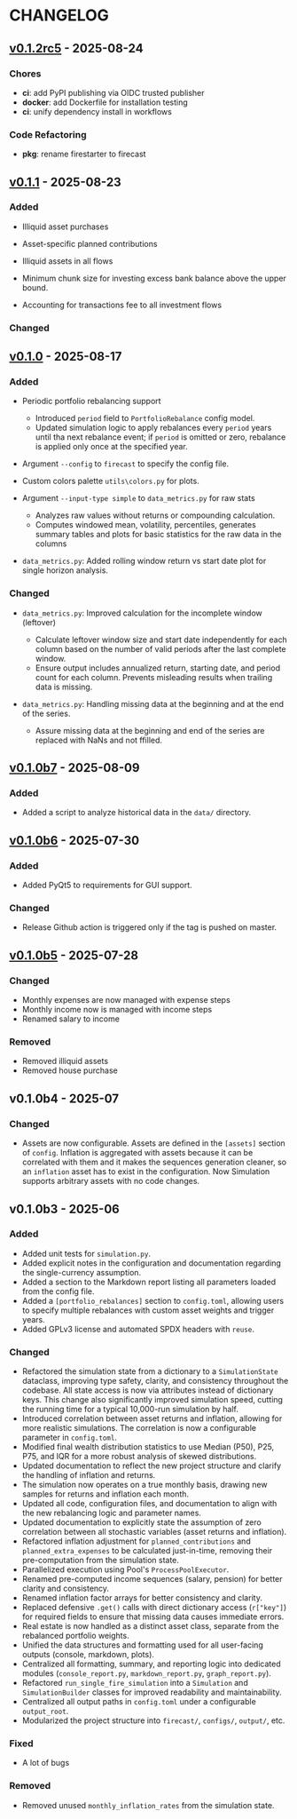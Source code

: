 # CHANGELOG

## [v0.1.2rc5](https://github.com/aimer63/fire/releases/tag/v0.1.2rc5) - 2025-08-24

### Chores

- **ci**: add PyPI publishing via OIDC trusted publisher
- **docker**: add Dockerfile for installation testing
- **ci**: unify dependency install in workflows

### Code Refactoring

- **pkg**: rename firestarter to firecast

## [v0.1.1](https://github.com/aimer63/fire/releases/tag/v0.1.1) - 2025-08-23

### Added

- Illiquid asset purchases

- Asset-specific planned contributions

- Illiquid assets in all flows

- Minimum chunk size for investing excess bank balance above the upper bound.

- Accounting for transactions fee to all investment flows

### Changed

## [v0.1.0](https://github.com/aimer63/fire/releases/tag/v0.1.0) - 2025-08-17

### Added

- Periodic portfolio rebalancing support

  - Introduced `period` field to `PortfolioRebalance` config model.
  - Updated simulation logic to apply rebalances every `period` years
    until tha next rebalance event; if `period` is omitted or zero,
    rebalance is applied only once at the specified year.

- Argument `--config` to `firecast` to specify the config file.

- Custom colors palette `utils\colors.py` for plots.

- Argument `--input-type simple` to `data_metrics.py` for raw stats

  - Analyzes raw values without returns or compounding calculation.
  - Computes windowed mean, volatility, percentiles, generates summary tables
    and plots for basic statistics for the raw data in the columns

- `data_metrics.py`: Added rolling window return vs start date plot for single horizon
  analysis.

### Changed

- `data_metrics.py`: Improved calculation for the incomplete window (leftover)

  - Calculate leftover window size and start date independently for each column
    based on the number of valid periods after the last complete window.
  - Ensure output includes annualized return, starting date, and period count for
    each column. Prevents misleading results when trailing data is missing.

- `data_metrics.py`: Handling missing data at the beginning and at the end of the series.
  - Assure missing data at the beginning and end of the series are replaced with NaNs
    and not ffilled.

## [v0.1.0b7](https://github.com/aimer63/fire/releases/tag/v0.1.0b7) - 2025-08-09

### Added

- Added a script to analyze historical data in the `data/` directory.

## [v0.1.0b6](https://github.com/aimer63/fire/releases/tag/v0.1.0b6) - 2025-07-30

### Added

- Added PyQt5 to requirements for GUI support.

### Changed

- Release Github action is triggered only if the tag is pushed on master.

## [v0.1.0b5](https://github.com/aimer63/fire/releases/tag/v0.1.0b5) - 2025-07-28

### Changed

- Monthly expenses are now managed with expense steps
- Monthly income now is managed with income steps
- Renamed salary to income

### Removed

- Removed illiquid assets
- Removed house purchase

## v0.1.0b4 - 2025-07

### Changed

- Assets are now configurable. Assets are defined in the `[assets]` section of `config`.
  Inflation is aggregated with assets because it can be correlated with them and it
  makes the sequences generation cleaner, so an `inflation` asset has to exist in the configuration.
  Now Simulation supports arbitrary assets with no code changes.

## v0.1.0b3 - 2025-06

### Added

- Added unit tests for `simulation.py`.
- Added explicit notes in the configuration and documentation regarding the single-currency
  assumption.
- Added a section to the Markdown report listing all parameters loaded from the config file.
- Added a `[portfolio_rebalances]` section to `config.toml`, allowing users to specify multiple
  rebalances with custom asset weights and trigger years.
- Added GPLv3 license and automated SPDX headers with `reuse`.

### Changed

- Refactored the simulation state from a dictionary to a `SimulationState` dataclass, improving type
  safety, clarity, and consistency throughout the codebase. All state access is now via attributes
  instead of dictionary keys. This change also significantly improved simulation speed, cutting the
  running time for a typical 10,000-run simulation by half.
- Introduced correlation between asset returns and inflation, allowing for more realistic
  simulations. The correlation is now a configurable parameter in `config.toml`.
- Modified final wealth distribution statistics to use Median (P50), P25, P75, and IQR for a more
  robust analysis of skewed distributions.
- Updated documentation to reflect the new project structure and clarify the handling of inflation
  and returns.
- The simulation now operates on a true monthly basis, drawing new samples for returns and inflation
  each month.
- Updated all code, configuration files, and documentation to align with the new rebalancing logic
  and parameter names.
- Updated documentation to explicitly state the assumption of zero correlation between all
  stochastic variables (asset returns and inflation).
- Refactored inflation adjustment for `planned_contributions` and `planned_extra_expenses` to be
  calculated just-in-time, removing their pre-computation from the simulation state.
- Parallelized execution using Pool's `ProcessPoolExecutor`.
- Renamed pre-computed income sequences (salary, pension) for better clarity and consistency.
- Renamed inflation factor arrays for better consistency and clarity.
- Replaced defensive `.get()` calls with direct dictionary access (`r["key"]`) for required fields
  to ensure that missing data causes immediate errors.
- Real estate is now handled as a distinct asset class, separate from the rebalanced portfolio
  weights.
- Unified the data structures and formatting used for all user-facing outputs (console, markdown,
  plots).
- Centralized all formatting, summary, and reporting logic into dedicated modules
  (`console_report.py`, `markdown_report.py`, `graph_report.py`).
- Refactored `run_single_fire_simulation` into a `Simulation` and `SimulationBuilder` classes for
  improved readability and maintainability.
- Centralized all output paths in `config.toml` under a configurable `output_root`.
- Modularized the project structure into `firecast/`, `configs/`, `output/`, etc.

### Fixed

- A lot of bugs

### Removed

- Removed unused `monthly_inflation_rates` from the simulation state.
